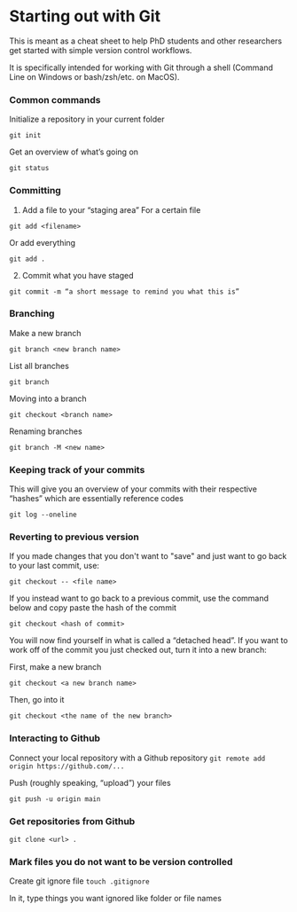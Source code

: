 # Starting out with Git

This is meant as a cheat sheet to help PhD students and other researchers get started with simple version control workflows.

It is specifically intended for working with Git through a shell (Command Line on Windows or bash/zsh/etc. on MacOS).

### Common commands

Initialize a repository in your current folder

`git init`

Get an overview of what’s going on

`git status`

### Committing 

1. Add a file to your “staging area”
For a certain file

`git add <filename>`

Or add everything

`git add .`

2. Commit what you have staged

`git commit -m “a short message to remind you what this is”`

### Branching

Make a new branch

`git branch <new branch name>` 

List all branches

`git branch` 

Moving into a branch

`git checkout <branch name>`

Renaming branches

`git branch -M <new name>`

### Keeping track of your commits

This will give you an overview of your commits with their respective “hashes” which are essentially reference codes

`git log --oneline` 

### Reverting to previous version

If you made changes that you don't want to "save" and just want to go back to your last commit, use:

`git checkout -- <file name>`

If you instead want to go back to a previous commit, use the command below and copy paste the hash of the commit

`git checkout <hash of commit>`

You will now find yourself in what is called a “detached head”. If you want to work off of the commit you just checked out, turn it into a new branch:

First, make a new branch

`git checkout <a new branch name>`

Then, go into it

`git checkout <the name of the new branch>`

### Interacting to Github

Connect your local repository with a Github repository
`git remote add origin https://github.com/...`

Push (roughly speaking, “upload”) your files

`git push -u origin main`

### Get repositories from Github

`git clone <url> .`

### Mark files you do not want to be version controlled

Create git ignore file
`touch .gitignore` 

In it, type things you want ignored like folder or file names
